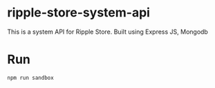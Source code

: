 # ripple-store-system-api

This is a system API for Ripple Store. Built using Express JS, Mongodb

# Run

```js
npm run sandbox
```

